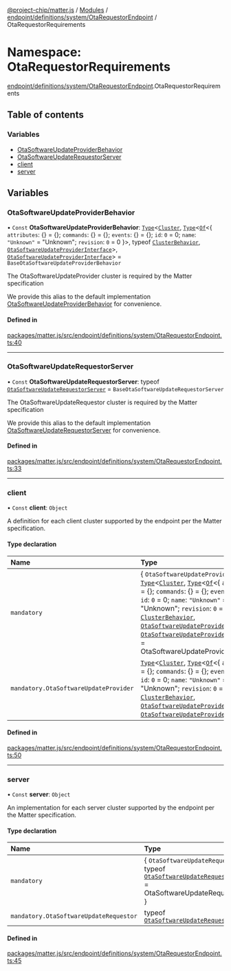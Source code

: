 [@project-chip/matter.js](../README.md) / [Modules](../modules.md) / [endpoint/definitions/system/OtaRequestorEndpoint](endpoint_definitions_system_OtaRequestorEndpoint.md) / OtaRequestorRequirements

# Namespace: OtaRequestorRequirements

[endpoint/definitions/system/OtaRequestorEndpoint](endpoint_definitions_system_OtaRequestorEndpoint.md).OtaRequestorRequirements

## Table of contents

### Variables

- [OtaSoftwareUpdateProviderBehavior](endpoint_definitions_system_OtaRequestorEndpoint.OtaRequestorRequirements.md#otasoftwareupdateproviderbehavior)
- [OtaSoftwareUpdateRequestorServer](endpoint_definitions_system_OtaRequestorEndpoint.OtaRequestorRequirements.md#otasoftwareupdaterequestorserver)
- [client](endpoint_definitions_system_OtaRequestorEndpoint.OtaRequestorRequirements.md#client)
- [server](endpoint_definitions_system_OtaRequestorEndpoint.OtaRequestorRequirements.md#server)

## Variables

### OtaSoftwareUpdateProviderBehavior

• `Const` **OtaSoftwareUpdateProviderBehavior**: [`Type`](../interfaces/behavior_cluster_export.ClusterBehavior.Type.md)\<[`Cluster`](../interfaces/cluster_export.OtaSoftwareUpdateProvider.Cluster.md), [`Type`](../interfaces/behavior_cluster_export.ClusterBehavior.Type.md)\<[`Of`](../interfaces/cluster_export.ClusterType.Of.md)\<\{ `attributes`: {} = \{}; `commands`: {} = \{}; `events`: {} = \{}; `id`: ``0`` = 0; `name`: ``"Unknown"`` = "Unknown"; `revision`: ``0`` = 0 }\>, typeof [`ClusterBehavior`](behavior_cluster_export.ClusterBehavior.md), [`OtaSoftwareUpdateProviderInterface`](behavior_definitions_ota_software_update_provider_export.md#otasoftwareupdateproviderinterface)\>, [`OtaSoftwareUpdateProviderInterface`](behavior_definitions_ota_software_update_provider_export.md#otasoftwareupdateproviderinterface)\> = `BaseOtaSoftwareUpdateProviderBehavior`

The OtaSoftwareUpdateProvider cluster is required by the Matter specification

We provide this alias to the default implementation [OtaSoftwareUpdateProviderBehavior](endpoint_definitions_system_OtaRequestorEndpoint.OtaRequestorRequirements.md#otasoftwareupdateproviderbehavior) for convenience.

#### Defined in

[packages/matter.js/src/endpoint/definitions/system/OtaRequestorEndpoint.ts:40](https://github.com/project-chip/matter.js/blob/2d9f2165d2672864fda3496a6d0d5f93597f82c6/packages/matter.js/src/endpoint/definitions/system/OtaRequestorEndpoint.ts#L40)

___

### OtaSoftwareUpdateRequestorServer

• `Const` **OtaSoftwareUpdateRequestorServer**: typeof [`OtaSoftwareUpdateRequestorServer`](../classes/behavior_definitions_ota_software_update_requestor_export.OtaSoftwareUpdateRequestorServer.md) = `BaseOtaSoftwareUpdateRequestorServer`

The OtaSoftwareUpdateRequestor cluster is required by the Matter specification

We provide this alias to the default implementation [OtaSoftwareUpdateRequestorServer](endpoint_definitions_system_OtaRequestorEndpoint.OtaRequestorRequirements.md#otasoftwareupdaterequestorserver) for convenience.

#### Defined in

[packages/matter.js/src/endpoint/definitions/system/OtaRequestorEndpoint.ts:33](https://github.com/project-chip/matter.js/blob/2d9f2165d2672864fda3496a6d0d5f93597f82c6/packages/matter.js/src/endpoint/definitions/system/OtaRequestorEndpoint.ts#L33)

___

### client

• `Const` **client**: `Object`

A definition for each client cluster supported by the endpoint per the Matter specification.

#### Type declaration

| Name | Type |
| :------ | :------ |
| `mandatory` | \{ `OtaSoftwareUpdateProvider`: [`Type`](../interfaces/behavior_cluster_export.ClusterBehavior.Type.md)\<[`Cluster`](../interfaces/cluster_export.OtaSoftwareUpdateProvider.Cluster.md), [`Type`](../interfaces/behavior_cluster_export.ClusterBehavior.Type.md)\<[`Of`](../interfaces/cluster_export.ClusterType.Of.md)\<\{ `attributes`: {} = \{}; `commands`: {} = \{}; `events`: {} = \{}; `id`: ``0`` = 0; `name`: ``"Unknown"`` = "Unknown"; `revision`: ``0`` = 0 }\>, typeof [`ClusterBehavior`](behavior_cluster_export.ClusterBehavior.md), [`OtaSoftwareUpdateProviderInterface`](behavior_definitions_ota_software_update_provider_export.md#otasoftwareupdateproviderinterface)\>, [`OtaSoftwareUpdateProviderInterface`](behavior_definitions_ota_software_update_provider_export.md#otasoftwareupdateproviderinterface)\> = OtaSoftwareUpdateProviderBehavior } |
| `mandatory.OtaSoftwareUpdateProvider` | [`Type`](../interfaces/behavior_cluster_export.ClusterBehavior.Type.md)\<[`Cluster`](../interfaces/cluster_export.OtaSoftwareUpdateProvider.Cluster.md), [`Type`](../interfaces/behavior_cluster_export.ClusterBehavior.Type.md)\<[`Of`](../interfaces/cluster_export.ClusterType.Of.md)\<\{ `attributes`: {} = \{}; `commands`: {} = \{}; `events`: {} = \{}; `id`: ``0`` = 0; `name`: ``"Unknown"`` = "Unknown"; `revision`: ``0`` = 0 }\>, typeof [`ClusterBehavior`](behavior_cluster_export.ClusterBehavior.md), [`OtaSoftwareUpdateProviderInterface`](behavior_definitions_ota_software_update_provider_export.md#otasoftwareupdateproviderinterface)\>, [`OtaSoftwareUpdateProviderInterface`](behavior_definitions_ota_software_update_provider_export.md#otasoftwareupdateproviderinterface)\> |

#### Defined in

[packages/matter.js/src/endpoint/definitions/system/OtaRequestorEndpoint.ts:50](https://github.com/project-chip/matter.js/blob/2d9f2165d2672864fda3496a6d0d5f93597f82c6/packages/matter.js/src/endpoint/definitions/system/OtaRequestorEndpoint.ts#L50)

___

### server

• `Const` **server**: `Object`

An implementation for each server cluster supported by the endpoint per the Matter specification.

#### Type declaration

| Name | Type |
| :------ | :------ |
| `mandatory` | \{ `OtaSoftwareUpdateRequestor`: typeof [`OtaSoftwareUpdateRequestorServer`](../classes/behavior_definitions_ota_software_update_requestor_export.OtaSoftwareUpdateRequestorServer.md) = OtaSoftwareUpdateRequestorServer } |
| `mandatory.OtaSoftwareUpdateRequestor` | typeof [`OtaSoftwareUpdateRequestorServer`](../classes/behavior_definitions_ota_software_update_requestor_export.OtaSoftwareUpdateRequestorServer.md) |

#### Defined in

[packages/matter.js/src/endpoint/definitions/system/OtaRequestorEndpoint.ts:45](https://github.com/project-chip/matter.js/blob/2d9f2165d2672864fda3496a6d0d5f93597f82c6/packages/matter.js/src/endpoint/definitions/system/OtaRequestorEndpoint.ts#L45)
